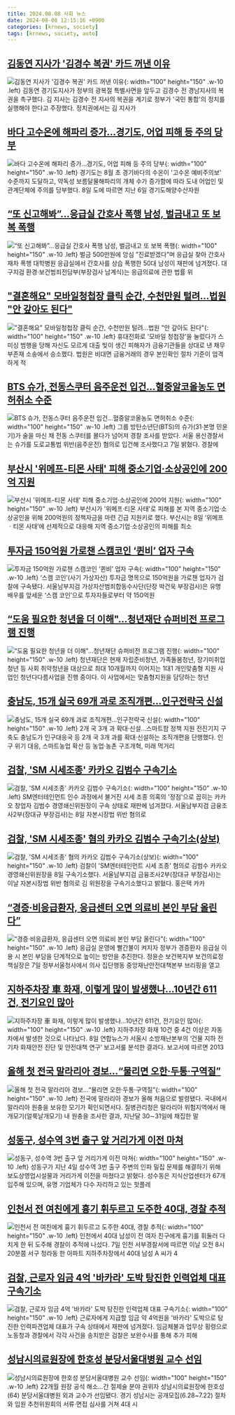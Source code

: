 ```yaml
---
title: 2024.08.08 사회 뉴스
date: 2024-08-08 12:15:16 +0900
categories: [krnews, society]
tags: [krnews, society, auto]
---
```

## [김동연 지사가 '김경수 복권' 카드 꺼낸 이유](https://n.news.naver.com/mnews/article/277/0005456726)

![김동연 지사가 '김경수 복권' 카드 꺼낸 이유](https://mimgnews.pstatic.net/image/origin/277/2024/08/08/5456726.jpg?type=nf220_150){: width="100" height="150" .w-10 .left}
김동연 경기도지사가 정부의 광복절 특별사면을 앞두고 김경수 전 경남지사의 복권을 촉구했다. 김 지사는 김경수 전 지사의 복권을 계기로 정부가 '국민 통합'의 정치를 실행해야 한다고 주장했다. 정치권에서는 김 지사가

## [바다 고수온에 해파리 증가…경기도, 어업 피해 등 주의 당부](https://n.news.naver.com/mnews/article/421/0007717622)

![바다 고수온에 해파리 증가…경기도, 어업 피해 등 주의 당부](https://mimgnews.pstatic.net/image/origin/421/2024/08/08/7717622.jpg?type=nf220_150){: width="100" height="150" .w-10 .left}
경기도는 8월 초 경기바다의 수온이 '고수온 예비주의보' 수준까지 도달하고, 약독성 보름달물해파리의 개체 수가 증가함에 따라 도내 어업인 및 관계단체에 주의를 당부했다. 8일 도에 따르면 지난 6일 경기도해양수산자원

## [“또 신고해봐”...응급실 간호사 폭행 남성, 벌금내고 또 보복 폭행](https://n.news.naver.com/mnews/article/023/0003851315)

![“또 신고해봐”...응급실 간호사 폭행 남성, 벌금내고 또 보복 폭행](https://mimgnews.pstatic.net/image/origin/023/2024/08/08/3851315.jpg?type=nf220_150){: width="100" height="150" .w-10 .left}
벌금 500만원에 앙심 ”진료받겠다”며 응급실 찾아 간호사 재차 폭행 대학병원 응급실에서 간호사를 상습 폭행한 50대 남성이 재판에 넘겨졌다. 대구지검 환경·보건범죄전담부(부장검사 남계식)는 응급의료에 관한 법률 위

## ["결혼해요" 모바일청첩장 클릭 순간, 수천만원 털려…법원 "안 갚아도 된다"](https://n.news.naver.com/mnews/article/421/0007717541)

!["결혼해요" 모바일청첩장 클릭 순간, 수천만원 털려…법원 "안 갚아도 된다"](https://mimgnews.pstatic.net/image/origin/421/2024/08/08/7717541.jpg?type=nf220_150){: width="100" height="150" .w-10 .left}
휴대전화로 '모바일 청첩장'을 눌렀다가 스미싱 범행을 당해 자신도 모르게 대출 빚이 생긴 피해자가 금융기관들을 상대로 낸 채무부존재 소송에서 승소했다. 법원은 비대면 금융거래의 경우 본인확인 절차 기준이 엄격하게 적

## [BTS 슈가, 전동스쿠터 음주운전 입건…혈중알코올농도 면허취소 수준](https://n.news.naver.com/mnews/article/243/0000062970)

![BTS 슈가, 전동스쿠터 음주운전 입건…혈중알코올농도 면허취소 수준](https://mimgnews.pstatic.net/image/origin/243/2024/08/07/62970.jpg?type=nf220_150){: width="100" height="150" .w-10 .left}
그룹 방탄소년단(BTS)의 슈가(31·본명 민윤기)가 술을 마신 채 전동 스쿠터를 몰다가 넘어져 경찰 조사를 받았다. 서울 용산경찰서는 슈가를 도로교통법 위반(음주운전) 혐의로 입건해 조사했다고 7일 밝혔다. 경찰에

## [부산시 '위메프-티몬 사태' 피해 중소기업·소상공인에 200억 지원](https://n.news.naver.com/mnews/article/003/0012716574)

![부산시 '위메프-티몬 사태' 피해 중소기업·소상공인에 200억 지원](https://mimgnews.pstatic.net/image/origin/003/2024/08/08/12716574.jpg?type=nf220_150){: width="100" height="150" .w-10 .left}
부산시가 '위메프·티몬 사태'로 피해를 본 지역 중소기업·소상공인을 위해 200억원의 정책자금을 마련 긴급 지원키로 했다. 부산시는 8일 ‘위메프ㆍ티몬 사태’에 선제적으로 대응해 지역 중소기업·소상공인의 피해를 최소

## [투자금 150억원 가로챈 스캠코인 ‘퀸비’ 업자 구속](https://n.news.naver.com/mnews/article/016/0002347121)

![투자금 150억원 가로챈 스캠코인 ‘퀸비’ 업자 구속](https://mimgnews.pstatic.net/image/origin/016/2024/08/08/2347121.jpg?type=nf220_150){: width="100" height="150" .w-10 .left}
‘스캠 코인’(사기 가상자산) 투자금 명목으로 150억원을 가로챈 업자가 검찰에 구속됐다. 서울남부지검 가상자산범죄합동수사단(단장 박건욱 부장검사)은 유명 배우를 앞세운 ‘스캠 코인’으로 투자자들로부터 약 150억원

## [“도움 필요한 청년을 더 이해"…청년재단 슈퍼비전 프로그램 진행](https://n.news.naver.com/mnews/article/421/0007717535)

![“도움 필요한 청년을 더 이해"…청년재단 슈퍼비전 프로그램 진행](https://mimgnews.pstatic.net/image/origin/421/2024/08/08/7717535.jpg?type=nf220_150){: width="100" height="150" .w-10 .left}
청년재단은 현재 자립준비청년, 가족돌봄청년, 장기미취업청년 등 사회 취약청년을 대상으로 최대 10개월까지 이어지는 1대1 개인맞춤형 지원 사업인 청년다다름사업을 진행 중이다. 이 사업에서는 맞춤형지원을 담당하는 청년

## [충남도, 15개 실국 69개 과로 조직개편…인구전략국 신설](https://n.news.naver.com/mnews/article/629/0000311602)

![충남도, 15개 실국 69개 과로 조직개편…인구전략국 신설](https://mimgnews.pstatic.net/image/origin/629/2024/08/08/311602.jpg?type=nf220_150){: width="100" height="150" .w-10 .left}
2개 국 3개 과 확대·신설…스마트팜 정책 지원 전진기지 구축도 충남도가 인구대응국 등 2개 국 3개 과를 확대·신설하는 조직개편을 단행했다. 인구 위기 대응, 스마트농업 확산 등 농업·농촌 구조개혁, 미래 먹거리

## [검찰, 'SM 시세조종' 카카오 김범수 구속기소](https://n.news.naver.com/mnews/article/030/0003230129)

![검찰, 'SM 시세조종' 카카오 김범수 구속기소](https://mimgnews.pstatic.net/image/origin/030/2024/08/08/3230129.jpg?type=nf220_150){: width="100" height="150" .w-10 .left}
SM엔터테인먼트 인수 과정에서 불거진 시세 조종 의혹의 '정점'으로 꼽히는 카카오 창업자 김범수 경영쇄신위원장이 구속 상태로 재판에 넘겨졌다. 서울남부지검 금융조사2부(장대규 부장검사)는 8일 자본시장법 위반 혐의로

## [검찰, 'SM 시세조종' 혐의 카카오 김범수 구속기소(상보)](https://n.news.naver.com/mnews/article/014/0005225046)

![검찰, 'SM 시세조종' 혐의 카카오 김범수 구속기소(상보)](https://mimgnews.pstatic.net/image/origin/014/2024/08/08/5225046.jpg?type=nf220_150){: width="100" height="150" .w-10 .left}
검찰이 'SM엔터테인먼트 시세 조종' 혐의로 김범수 카카오 경영쇄신위원장을 8일 구속기소했다. 서울남부지검 금융조사2부(장대규 부장검사)는 이날 자본시장법 위반 혐의로 김 위원장을 구속기소했다고 밝혔다. 홍은택 카카

## [“경증·비응급환자, 응급센터 오면 의료비 본인 부담 올린다”](https://n.news.naver.com/mnews/article/009/0005346657)

![“경증·비응급환자, 응급센터 오면 의료비 본인 부담 올린다”](https://mimgnews.pstatic.net/image/origin/009/2024/08/07/5346657.jpg?type=nf220_150){: width="100" height="150" .w-10 .left}
응급실 운영에 빨간불이 켜지자 정부가 경증환자 응급실 이용 시 본인 부담을 단계적으로 높이는 방안을 추진한다. 정윤순 보건복지부 보건의료정책실장은 7일 정부서울청사에서 의사 집단행동 중앙재난안전대책본부 브리핑을 열고

## [지하주차장 車 화재, 이렇게 많이 발생했나…10년간 611건, 전기요인 많아](https://n.news.naver.com/mnews/article/009/0005347162)

![지하주차장 車 화재, 이렇게 많이 발생했나…10년간 611건, 전기요인 많아](https://mimgnews.pstatic.net/image/origin/009/2024/08/08/5347162.jpg?type=nf220_150){: width="100" height="150" .w-10 .left}
지하주차장 화재 10건 중 4건 이상은 자동차에서 발생한 것으로 나타났다. 8일 연합뉴스가 서울시 소방재난본부의 ‘건물 지하 전기차 화재안전 진단 및 안전대책 연구’ 보고서룰 분석한 결과다. 보고서에 따르면 2013

## [올해 첫 전국 말라리아 경보…“물리면 오한·두통·구역질”](https://n.news.naver.com/mnews/article/028/0002701653)

![올해 첫 전국 말라리아 경보…“물리면 오한·두통·구역질”](https://mimgnews.pstatic.net/image/origin/028/2024/08/07/2701653.jpg?type=nf220_150){: width="100" height="150" .w-10 .left}
전국에 말라리아 경보가 올해 처음으로 발령됐다. 국내에서 말라리아 원충을 보유한 모기가 확인되면서다. 질병관리청은 말라리아 위험지역에서 매개모기(얼룩날개모기) 내 원충을 조사한 결과, 지난달 30∼31일에 채집한 말

## [성동구, 성수역 3번 출구 앞 거리가게 이전 마쳐](https://n.news.naver.com/mnews/article/028/0002701817)

![성동구, 성수역 3번 출구 앞 거리가게 이전 마쳐](https://mimgnews.pstatic.net/image/origin/028/2024/08/08/2701817.jpg?type=nf220_150){: width="100" height="150" .w-10 .left}
성동구가 지난 4일 성수역 3번 출구 주변의 인파 밀집 문제를 해결하기 위해 보도상영업시설물과 거리가게 이전을 마쳤다고 밝혔다. 성수동은 지식산업센터가 67개 입주해 있으며, 유명 기업체가 다수 자리하고 있는 핫플레

## [인천서 전 여친에게 흉기 휘두르고 도주한 40대, 경찰 추적](https://n.news.naver.com/mnews/article/421/0007716736)

![인천서 전 여친에게 흉기 휘두르고 도주한 40대, 경찰 추적](https://mimgnews.pstatic.net/image/origin/421/2024/08/07/7716736.jpg?type=nf220_150){: width="100" height="150" .w-10 .left}
인천에서 40대 남성이 전 여자 친구에게 흉기를 휘둘러 다치게 한 뒤 도주해 경찰이 추적에 나섰다. 7일 인천 서부경찰서에 따르면 이날 오전 8시20분쯤 서구 청라동 한 아파트 지하주차장에서 40대 남성 A 씨가 4

## [검찰, 근로자 임금 4억 '바카라' 도박 탕진한 인력업체 대표 구속기소](https://n.news.naver.com/mnews/article/277/0005456762)

![검찰, 근로자 임금 4억 '바카라' 도박 탕진한 인력업체 대표 구속기소](https://mimgnews.pstatic.net/image/origin/277/2024/08/08/5456762.jpg?type=nf220_150){: width="100" height="150" .w-10 .left}
근로자에게 지급할 임금 약 4억원을 '바카라' 도박으로 탕진한 인력파견업체 대표가 구속 상태에서 재판에 넘겨졌다. 임금체불과 업무상 횡령으로 노동청과 경찰에서 각각 사건을 송치받은 검찰은 보완수사를 통해 추가 피해

## [성남시의료원장에 한호성 분당서울대병원 교수 선임](https://n.news.naver.com/mnews/article/001/0014862886)

![성남시의료원장에 한호성 분당서울대병원 교수 선임](https://mimgnews.pstatic.net/image/origin/001/2024/08/08/14862886.jpg?type=nf220_150){: width="100" height="150" .w-10 .left}
22개월 원장 공석 해소…간 절제술 분야 권위자 성남시의료원장에 한호성(64) 분당서울대병원 외과 교수가 선임됐다. 경기 성남시는 공개모집(6.28~7.22) 절차와 임원 추천위원회의 서류·면접 심사를 거쳐 4대 시

